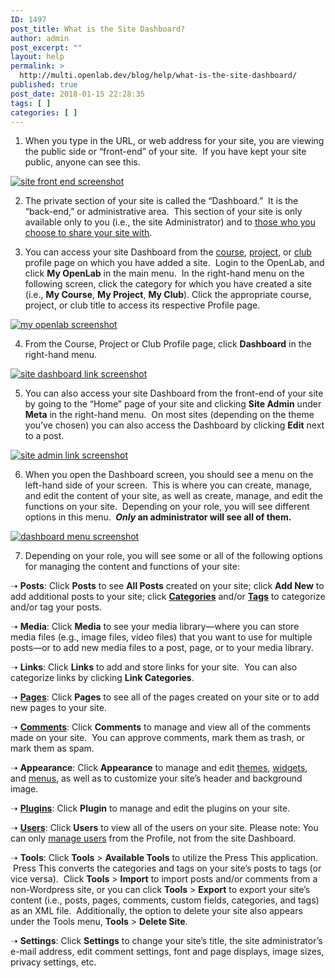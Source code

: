 ```yaml
---
ID: 1497
post_title: What is the Site Dashboard?
author: admin
post_excerpt: ""
layout: help
permalink: >
  http://multi.openlab.dev/blog/help/what-is-the-site-dashboard/
published: true
post_date: 2018-01-15 22:28:35
tags: [ ]
categories: [ ]
---
```

1. When you type in the URL, or web address for your site, you are viewing the public side or “front-end” of your site.  If you have kept your site public, anyone can see this.

<a href="https://openlab.citytech.cuny.edu/wp-content/uploads/2012/08/Site_Dashboard1n.png"><img class="alignnone size-full wp-image-5608" title="Site_Dashboard1n" src="https://openlab.citytech.cuny.edu/wp-content/uploads/2012/08/Site_Dashboard1n.png" sizes="(max-width: 660px) 100vw, 660px" srcset="https://openlab.citytech.cuny.edu/wp-content/uploads/2012/08/Site_Dashboard1n.png 660w, https://openlab.citytech.cuny.edu/wp-content/uploads/2012/08/Site_Dashboard1n-300x171.png 300w" alt="site front end screenshot" /></a>

2. The private section of your site is called the “Dashboard.”  It is the “back-end,” or administrative area.  This section of your site is only available only to you (i.e., the site Administrator) and to <a title="Managing users on your Site" href="https://openlab.citytech.cuny.edu/blog/help/managing-users-on-your-site/">those who you choose to share your site with</a>.

3. You can access your site Dashboard from the <a title="What is a Course on the OpenLab?" href="https://openlab.citytech.cuny.edu/blog/help/what-is-a-course-on-the-openlab/">course</a>, <a title="What is a Project on the OpenLab?" href="https://openlab.citytech.cuny.edu/blog/help/what-is-a-project-on-the-openlab/">project</a>, or <a title="What is a Club on the OpenLab?" href="https://openlab.citytech.cuny.edu/blog/help/what-is-a-club-on-the-openlab/">club</a> profile page on which you have added a site.  Login to the OpenLab, and click <strong>My OpenLab</strong> in the main menu.  In the right-hand menu on the following screen, click the category for which you have created a site (i.e., <strong>My Course</strong>, <strong>My Project</strong>, <strong>My Club</strong>). Click the appropriate course, project, or club title to access its respective Profile page.

<a href="https://openlab.citytech.cuny.edu/wp-content/uploads/2012/08/what_is_the_site_dashboard1v2.png"><img class="alignnone wp-image-36860 size-full" title="Site_Dashboard2n" src="https://openlab.citytech.cuny.edu/wp-content/uploads/2012/08/what_is_the_site_dashboard1v2.png" sizes="(max-width: 1177px) 100vw, 1177px" srcset="https://openlab.citytech.cuny.edu/wp-content/uploads/2012/08/what_is_the_site_dashboard1v2.png 1177w, https://openlab.citytech.cuny.edu/wp-content/uploads/2012/08/what_is_the_site_dashboard1v2-300x159.png 300w, https://openlab.citytech.cuny.edu/wp-content/uploads/2012/08/what_is_the_site_dashboard1v2-1024x541.png 1024w, https://openlab.citytech.cuny.edu/wp-content/uploads/2012/08/what_is_the_site_dashboard1v2-32x17.png 32w" alt="my openlab screenshot" /></a>

4. From the Course, Project or Club Profile page, click <strong>Dashboard</strong> in the right-hand menu.

<a href="https://openlab.citytech.cuny.edu/wp-content/uploads/2012/08/what_is_the_site_dashboard2v2.png"><img class="alignnone wp-image-36862 size-full" title="Site_Dashboard3" src="https://openlab.citytech.cuny.edu/wp-content/uploads/2012/08/what_is_the_site_dashboard2v2.png" sizes="(max-width: 1163px) 100vw, 1163px" srcset="https://openlab.citytech.cuny.edu/wp-content/uploads/2012/08/what_is_the_site_dashboard2v2.png 1163w, https://openlab.citytech.cuny.edu/wp-content/uploads/2012/08/what_is_the_site_dashboard2v2-300x161.png 300w, https://openlab.citytech.cuny.edu/wp-content/uploads/2012/08/what_is_the_site_dashboard2v2-1024x550.png 1024w, https://openlab.citytech.cuny.edu/wp-content/uploads/2012/08/what_is_the_site_dashboard2v2-32x17.png 32w" alt="site dashboard link screenshot" /></a>

5. You can also access your site Dashboard from the front-end of your site by going to the “Home” page of your site and clicking <strong>Site Admin</strong> under <strong>Meta</strong> in the right-hand menu.  On most sites (depending on the theme you’ve chosen) you can also access the Dashboard by clicking <strong>Edit</strong> next to a post.

<a href="https://openlab.citytech.cuny.edu/wp-content/uploads/2012/08/Site_Dashboard4.png"><img class="alignnone wp-image-3088" title="Site_Dashboard4" src="https://openlab.citytech.cuny.edu/wp-content/uploads/2012/08/Site_Dashboard4.png" sizes="(max-width: 528px) 100vw, 528px" srcset="https://openlab.citytech.cuny.edu/wp-content/uploads/2012/08/Site_Dashboard4.png 660w, https://openlab.citytech.cuny.edu/wp-content/uploads/2012/08/Site_Dashboard4-300x195.png 300w" alt="site admin link screenshot" /></a>

6. When you open the Dashboard screen, you should see a menu on the left-hand side of your screen.  This is where you can create, manage, and edit the content of your site, as well as create, manage, and edit the functions on your site.  Depending on your role, you will see different options in this menu. <strong> <em>Only</em> an administrator will see all of them.</strong>

<a href="https://openlab.citytech.cuny.edu/wp-content/uploads/2012/08/Site_Dashboard5.png"><img class="alignnone size-full wp-image-3089" title="Site_Dashboard5" src="https://openlab.citytech.cuny.edu/wp-content/uploads/2012/08/Site_Dashboard5.png" sizes="(max-width: 660px) 100vw, 660px" srcset="https://openlab.citytech.cuny.edu/wp-content/uploads/2012/08/Site_Dashboard5.png 660w, https://openlab.citytech.cuny.edu/wp-content/uploads/2012/08/Site_Dashboard5-300x253.png 300w" alt="dashboard menu screenshot" /></a>

7. Depending on your role, you will see some or all of the following options for managing the content and functions of your site:

➝ <strong>Posts</strong>: Click <strong>Posts</strong> to see <strong>All Posts</strong> created on your site; click <strong>Add New</strong> to add additional posts to your site; click <a title="Categories and tags" href="https://openlab.citytech.cuny.edu/blog/help/categories-and-tags/"><strong>Categories</strong></a> and/or <a title="Categories and tags" href="https://openlab.citytech.cuny.edu/blog/help/categories-and-tags/"><strong>Tags</strong></a> to categorize and/or tag your posts.

➝ <strong>Media</strong>: Click <strong>Media</strong> to see your media library—where you can store media files (e.g., image files, video files) that you want to use for multiple posts—or to add new media files to a post, page, or to your media library.

➝ <strong>Links</strong>: Click <strong>Links</strong> to add and store links for your site.  You can also categorize links by clicking <strong>Link Categories</strong>.

➝ <a title="Building blocks: posts, pages, widgets, and plugins" href="https://openlab.citytech.cuny.edu/blog/help/building-blocks-posts-pages-widgets-and-plugins/"><strong>Pages</strong></a>: Click <strong>Pages</strong> to see all of the pages created on your site or to add new pages to your site.

➝ <a title="Commenting on a Site" href="https://openlab.citytech.cuny.edu/blog/help/commenting-on-a-site/"><strong>Comments</strong></a>: Click <strong>Comments</strong> to manage and view all of the comments made on your site.  You can approve comments, mark them as trash, or mark them as spam.

➝ <strong>Appearance</strong>: Click <strong>Appearance</strong> to manage and edit <a title="Changing the appearance of your Site with themes" href="https://openlab.citytech.cuny.edu/blog/help/changing-the-appearance-of-your-site-with-themes/">themes</a>, <a title="Building blocks: posts, pages, widgets, and plugins" href="https://openlab.citytech.cuny.edu/blog/help/building-blocks-posts-pages-widgets-and-plugins/">widgets</a>, and <a title="Changing the menu on your Site" href="https://openlab.citytech.cuny.edu/blog/help/changing-the-menu-on-your-site/">menus</a>, as well as to customize your site’s header and background image.

➝ <a title="Adding plugins to your Site" href="https://openlab.citytech.cuny.edu/blog/help/adding-plugins-to-your-site/"><strong>Plugins</strong></a>: Click <strong>Plugin</strong> to manage and edit the plugins on your site.

➝ <a title="Managing users on your Site" href="https://openlab.citytech.cuny.edu/blog/help/managing-users-on-your-site/"><strong>Users</strong></a>: Click <strong>Users</strong> to view all of the users on your site. Please note: You can only <a href="https://openlab.citytech.cuny.edu/blog/help/managing-membership-of-a-course-project-or-club-2/">manage users</a> from the Profile, not from the site Dashboard.

➝ <strong>Tools</strong>: Click <strong>Tools</strong> &gt; <strong>Available Tools</strong> to utilize the Press This application.  Press This converts the categories and tags on your site’s posts to tags (or vice versa).  Click <strong>Tools</strong> &gt; <strong>Import</strong> to import posts and/or comments from a non-Wordpress site, or you can click <strong>Tools</strong> &gt; <strong>Export</strong> to export your site’s content (i.e., posts, pages, comments, custom fields, categories, and tags) as an XML file.  Additionally, the option to delete your site also appears under the Tools menu, <strong>Tools</strong> &gt; <strong>Delete Site</strong>.

➝ <strong>Settings</strong>: Click <strong>Settings</strong> to change your site’s title, the site administrator’s e-mail address, edit comment settings, font and page displays, image sizes, privacy settings, etc.